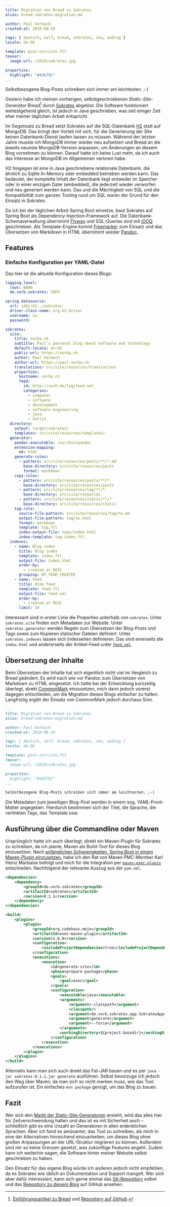 ```yaml
---
title: Migration von Bread zu Sokrates
alias: bread-sokrates-migration.md

author: Paul Vorbach
created-at: 2018-08-19

tags: [ deutsch, self, bread, sokrates, cms, weblog ]
locale: de-DE

template: post-corristo.ftl
teaser:
  image-url: /2018/sokrates.jpg

properties:
  highlight: "#43679C"
...
```


Selbstbezogene Blog-Posts schreiben sich immer am leichtesten. ;-)

Gestern habe ich meinen vorherigen, selbstgeschriebenen *Static-Site-Generator* Bread[^bread] durch [Sokrates] abgelöst.
Die Software funktioniert weitestgehend gleich, ist jedoch in Java geschrieben, was seit einiger Zeit eher meiner
täglichen Arbeit entspricht.
 
[^bread]: [Einführungsartikel zu Bread](/2012/bread.html) und
  [Repository auf GitHub](https://github.com/pvorb/node-bread).

[Sokrates]: https://github.com/pvorb/sokrates

Im Gegensatz zu Bread setzt Sokrates auf die SQL-Datenbank [H2] statt auf MongoDB. Das bringt den Vorteil mit sich, für
die Generierung der Site keinen Datenbank-Dienst laufen lassen zu müssen. Während der letzten Jahre musste ich MongoDB
immer wieder neu aufsetzen und Bread an die jeweils neueste MongoDB-Version anpassen, um Änderungen an diesem Blog
vornehmen zu können. Darauf hatte ich keine Lust mehr, da ich auch das Interesse an MongoDB im Allgemeinen verloren
habe.

[H2]: https://www.h2database.com

H2 hingegen ist eine in Java geschriebene relationale Datenbank, die ähnlich zu Sqlite In-Memory oder embedded
betrieben werden kann. Das bedeutet, der komplette Inhalt der Datenbank liegt entweder im Speicher oder in einer
einzigen Datei (embedded), die jederzeit wieder verworfen und neu generiert werden kann. Das und die Mächtigkeit von SQL
und die Kompatibilität zum ganzen Tooling rund um SQL waren der Grund für den Einsatz in Sokrates.

Da ich bei der täglichen Arbeit Spring Boot einsetze, baut Sokrates auf Spring Boot als Dependency-Injection-Framework
auf. Die Datenbank-Schemaverwaltung übernimmt [Flyway] und SQL-Queries sind mit [jOOQ] geschrieben. Als Template-Engine
kommt [Freemarker] zum Einsatz und das Übersetzen von Markdown in HTML übernimmt wieder [Pandoc].

[Flyway]: https://boxfuse.org/flyway
[jOOQ]: https://jooq.org
[Freemarker]: https://freemarker.apache.org
[Pandoc]: https://pandoc.org

## Features

### Einfache Konfiguration per YAML-Datei

Das hier ist die aktuelle Konfiguration dieses Blogs:

~~~ yaml
logging.level:
  root: WARN
  de.vorb.sokrates: INFO

spring.datasource:
  url: jdbc:h2:./sokrates
  driver-class-name: org.h2.Driver
  username: sa
  password:

sokrates:
  site:
    title: vorba.ch
    subtitle: Paul’s personal blog about software and technology
    default-locale: en-US
    public-url: https://vorba.ch
    author: Paul Vorbach
    author-url: https://paul.vorba.ch
    translations: src/site/resources/translations
    properties:
      hostname: vorba.ch
      feed:
        id: http://vorb.de/log/feed.xml
        categories:
          - computer
          - software
          - development
          - software engineering
          - java
          - kotlin
  directory:
    output: target/sokrates/
    templates: src/site/resources/templates/
  generator:
    pandoc-executable: /usr/bin/pandoc
    extension-mapping:
      md: html
    generate-rules:
      - pattern: src/site/resources/posts/**/*.md
        base-directory: src/site/resources/posts
        format: markdown
    copy-rules:
      - pattern: src/site/resources/posts/**/*
        base-directory: src/site/resources/posts
      - pattern: src/site/resources/tag/**/*
        base-directory: src/site/resources
      - pattern: src/site/resources/static/**/*
        base-directory: src/site/resources/static
    tag-rule:
      source-file-pattern: src/site/resources/tag/%s.md
      output-file-pattern: tag/%s.html
      format: markdown
      template: tag.ftl
      index-output-file: tags/index.html
      index-template: tag-index.ftl
  indexes:
    - name: Blog index
      title: Blog index
      template: index.ftl
      output-file: index.html
      order-by:
        - created_at DESC
      grouping: BY_YEAR_CREATED
    - name: Feed
      title: Atom feed
      template: feed.ftl
      output-file: feed.xml
      order-by:
        - created_at DESC
      limit: 10
~~~

Interessant sind in erster Linie die Properties unterhalb von `sokrates`. Unter `sokrates.site` finden sich Metadaten
zur Website. Unter `sokrates.generator` werden Regeln zum Übersetzen der Blog-Posts und Tags sowie zum Kopieren
statischer Dateien definiert. Unter `sokrates.indexes` lassen sich Indexseiten definieren. Das sind einerseits die
`index.html` und andererseits der Artikel-Feed unter [`feed.xml`].

[`feed.xml`]: /feed.xml

## Übersetzung der Inhalte

Beim Übersetzen der Inhalte hat sich eigentlich nicht viel im Vergleich zu Bread geändert. Es wird nach wie vor Pandoc
zum Übersetzen von Markdown zu HTML eingesetzt. Ich hatte bei der Entwicklung kurzzeitig überlegt, direkt [CommonMark]
einzusetzen, mich dann jedoch vorerst dagegen entschieden, um die Migration dieses Blogs einfacher zu halten.
Langfristig ergibt der Einsatz von CommonMark jedoch durchaus Sinn. 

[CommonMark]: https://commonmark.org 

~~~ markdown
---
title: Migration von Bread zu Sokrates
alias: bread-sokrates-migration.md

author: Paul Vorbach
created-at: 2018-08-19

tags: [ deutsch, self, bread, sokrates, cms, weblog ]
locale: de-DE

template: post-corristo.ftl
teaser:
  image-url: /2018/sokrates.jpg

properties:
  highlight: "#43679C"
...

Selbstbezogene Blog-Posts schreiben sich immer am leichtesten. ;-)
~~~

Die Metadaten zum jeweiligen Blog-Post werden in einem sog. YAML-Front-Matter angegeben. Hierdurch bestimmen sich der
Titel, die Sprache, die verlinkten Tags, das Template usw.

## Ausführung über die Commandline oder Maven

Ursprünglich hatte ich auch überlegt, direkt ein Maven-Plugin für Sokrates zu schreiben, da ich plante, Maven als
Build-Tool für dieses Blog einzusetzen. Nach [anfänglichen Schwierigkeiten, Spring Boot in einem Maven-Plugin
einzusetzen](https://stackoverflow.com/q/48085705/432354), habe ich den Rat von Maven PMC-Member Karl Heinz Marbaise
befolgt und mich für die Integration per [`maven-exec-plugin`] entschieden. Nachfolgend der relevante Auszug aus der
`pom.xml`.

[`maven-exec-plugin`]: https://www.mojohaus.org/exec-maven-plugin/

~~~ xml
<dependencies>
    <dependency>
        <groupId>de.vorb.sokrates</groupId>
        <artifactId>sokrates</artifactId>
        <version>0.1.1</version>
    </dependency>
</dependencies>

<build>
    <plugins>
        <plugin>
            <groupId>org.codehaus.mojo</groupId>
            <artifactId>exec-maven-plugin</artifactId>
            <version>1.6.0</version>
            <configuration>
                <includeProjectDependencies>true</includeProjectDependencies>
            </configuration>
            <executions>
                <execution>
                    <id>generate-site</id>
                    <phase>prepare-package</phase>
                    <goals>
                        <goal>exec</goal>
                    </goals>
                    <configuration>
                        <executable>java</executable>
                        <arguments>
                            <argument>-classpath</argument>
                            <classpath/>
                            <argument>de.vorb.sokrates.app.SokratesApp</argument>
                            <argument>generate</argument>
                            <argument>--force</argument>
                        </arguments>
                        <workingDirectory>${project.basedir}</workingDirectory>
                    </configuration>
                </execution>
            </executions>
        </plugin>
    </plugins>
</build>
~~~

Alternativ kann man sich auch direkt das Fat-JAR bauen und es per `java -jar sokrates-0.1.1.jar generate` ausführen.
Selbst bevorzuge ich jedoch den Weg über Maven, da man sich so nicht merken muss, wie das Tool aufzurufen ist. Ein
einfaches `mvn package` genügt, um das Blog zu bauen.

## Fazit

Wer sich den [Markt der Static-Site-Generatoren][static-site-generators] ansieht, wird das alles hier für
Zeitverschwendung halten und das ist es mit Sicherheit auch – schließlich gibt es eine Unzahl an Generatoren in allen
erdenklichen Sprachen. Aber ich fand es amüsanter, das Tool zu schreiben, als mich in eine der Alternativen hinreichend
einzuarbeiten, um dieses Blog ohne großen Anpassungen an der URL-Struktur migrieren zu können. Außerdem sind mir so
keine Grenzen gesetzt, was zukünftige Features angeht. Zudem kann ich weiterhin sagen, die Software hinter meiner
Website selbst geschrieben zu haben.

[static-site-generators]: https://www.staticgen.com

Den Einsatz für das eigene Blog würde ich anderen jedoch nicht empfehlen, da es Sokrates wie üblich an Dokumentation und
Support mangelt. Wer sich aber dafür interessiert, kann sich gerne einmal das [Git-Repository][Sokrates] selbst und das
[Repository zu diesem Blog][vorba.ch-repo] auf GitHub ansehen.

[vorba.ch-repo]: https://github.com/pvorb/vorba.ch
